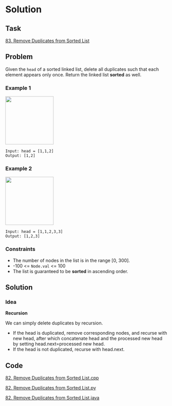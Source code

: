 # Solution

## Task

[83. Remove Duplicates from Sorted List](https://leetcode-cn.com/problems/remove-duplicates-from-sorted-list/)

## Problem

Given the ``head`` of a sorted linked list, delete all duplicates such that each element appears only once. 
Return the linked list **sorted** as well.

### Example 1
<img width="150" height="150" src="https://assets.leetcode.com/uploads/2021/01/04/list1.jpg"/>

```
Input: head = [1,1,2]
Output: [1,2]
```

### Example 2
<img width="150" height="150" src="https://assets.leetcode.com/uploads/2021/01/04/list2.jpg"/>

```
Input: head = [1,1,2,3,3]
Output: [1,2,3]
```

### Constraints

* The number of nodes in the list is in the range [0, 300].
* -100 <= ``Node.val`` <= 100
* The list is guaranteed to be **sorted** in ascending order.

## Solution

### Idea
**Recursion**

We can simply delete duplicates by recursion.

- If the head is duplicated, remove corresponding nodes, and recurse with new head, after which concatenate head and the processed new head by setting head.next=processed new head.
- If the head is not duplicated, recurse with head.next.

## Code
[82. Remove Duplicates from Sorted List.cpp](https://github.com/0oTedo0/Leetcode-Exercises/blob/main/Daily%20Exercises/Mar%202021/2021-03-26%20:%2083.%20Remove%20Duplicates%20from%20Sorted%20List/83.%20Remove%20Duplicates%20from%20Sorted%20List.cpp)

[82. Remove Duplicates from Sorted List.py](https://github.com/0oTedo0/Leetcode-Exercises/blob/main/Daily%20Exercises/Mar%202021/2021-03-26%20:%2083.%20Remove%20Duplicates%20from%20Sorted%20List/83.%20Remove%20Duplicates%20from%20Sorted%20List.py)

[82. Remove Duplicates from Sorted List.java](https://github.com/0oTedo0/Leetcode-Exercises/blob/main/Daily%20Exercises/Mar%202021/2021-03-26%20:%2083.%20Remove%20Duplicates%20from%20Sorted%20List/83.%20Remove%20Duplicates%20from%20Sorted%20List.java)

